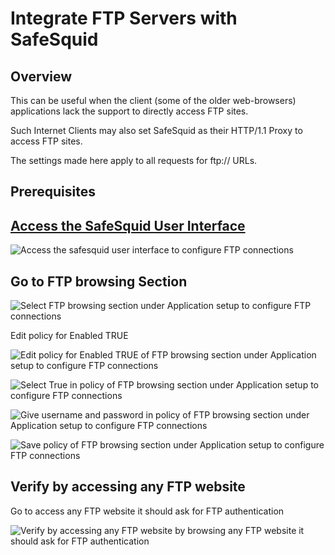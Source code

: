 # Integrate FTP Servers with SafeSquid

## Overview

This can be useful when the client (some of the older web-browsers) applications lack the support to directly access FTP sites.

Such Internet Clients may also set SafeSquid as their HTTP/1.1 Proxy to access FTP sites.

The settings made here apply to all requests for ftp:// URLs.

## Prerequisites

## [Access the SafeSquid User Interface](https://help.safesquid.com/portal/en/kb/articles/access-the-safesquid-user-interface)

![Access the safesquid user interface to configure FTP connections](/img/How_To/Integrate_FTP_Servers_With_SafeSquid/image1.webp)

## Go to FTP browsing Section

![Select FTP browsing section under Application setup to configure FTP connections](/img/How_To/Integrate_FTP_Servers_With_SafeSquid/image2.webp)

Edit policy for Enabled TRUE

![Edit policy for Enabled TRUE of FTP browsing section under Application setup to configure FTP connections](/img/How_To/Integrate_FTP_Servers_With_SafeSquid/image3.webp)

![Select True in policy of FTP browsing section under Application setup to configure FTP connections](/img/How_To/Integrate_FTP_Servers_With_SafeSquid/image4.webp)

![Give username and password in policy of FTP browsing section under Application setup to configure FTP connections](/img/How_To/Integrate_FTP_Servers_With_SafeSquid/image5.webp)

![Save policy of FTP browsing section under Application setup to configure FTP connections](/img/How_To/Integrate_FTP_Servers_With_SafeSquid/image6.webp)

## Verify by accessing any FTP website

Go to access any FTP website it should ask for FTP authentication

![Verify by accessing any FTP website by browsing any FTP website it should ask for FTP authentication ](/img/How_To/Integrate_FTP_Servers_With_SafeSquid/image7.webp)
